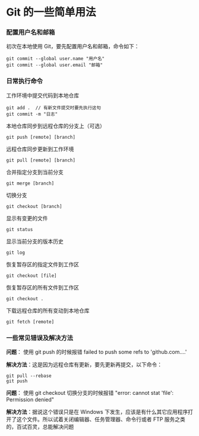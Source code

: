 ﻿# Git 的一些简单用法

### **配置用户名和邮箱**

初次在本地使用 Git，要先配置用户名和邮箱，命令如下：
```
git commit --global user.name "用户名"
git commit --global user.email "邮箱"
```

### **日常执行命令**
工作环境中提交代码到本地仓库
```
git add .  // 有新文件提交时要先执行这句
git commit -m "日志"
```

本地仓库同步到远程仓库的分支上（可选）
```
git push [remote] [branch]
```

远程仓库同步更新到工作环境
```
git pull [remote] [branch]
```

合并指定分支到当前分支
```
git merge [branch]
```

切换分支
```
git checkout [branch]
```

显示有变更的文件
```
git status
```

显示当前分支的版本历史
```
git log
```

恢复暂存区的指定文件到工作区
```
git checkout [file]
```

恢复暂存区的所有文件到工作区
```
git checkout .
```

下载远程仓库的所有变动到本地仓库
```
git fetch [remote]
```

### **一些常见错误及解决方法**

**问题**： 使用 git push 的时候报错 failed to push some refs to 'github.com....'

**解决方法**：这是因为远程仓库有更新，要先更新再提交，以下命令：
```
git pull --rebase
git push
```

**问题**： 使用 git checkout 切换分支的时候报错 "error: cannot stat 'file': Permission denied"

**解决方法**：据说这个错误只是在 Windows 下发生，应该是有什么其它应用程序打开了这个文件。所以试着关闭编辑器、任务管理器、命令行或者 FTP 服务之类的，百试百灵，总能解决问题
